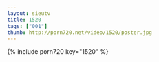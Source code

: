 ```yaml
--- 
layout: sieutv
title: 1520
tags: ["001"]
thumb: http://porn720.net/video/1520/poster.jpg
---
```

{% include porn720 key="1520" %} 
